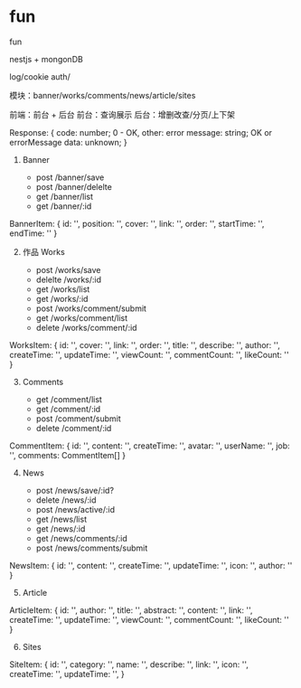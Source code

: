 # fun
fun

nestjs + mongonDB

log/cookie auth/

模块：banner/works/comments/news/article/sites

前端：前台 + 后台
前台：查询展示
后台：增删改查/分页/上下架

Response: {
    code: number; 0 - OK, other: error
    message: string; OK or errorMessage
    data: unknown;
}


1. Banner

   - post /banner/save
   - post /banner/delelte
   - get  /banner/list
   - get  /banner/:id

BannerItem:
{
    id: '',
    position: '',
    cover: '',
    link: '',
    order: '',
    startTime: '',
    endTime: ''
}


2. 作品 Works

   - post /works/save
   - delelte /works/:id
   - get  /works/list
   - get  /works/:id
   - post /works/comment/submit
   - get /works/comment/list
   - delete /works/comment/:id

WorksItem:
{
    id: '',
    cover: '',
    link: '',
    order: '',
    title: '',
    describe: '',
    author: '',
    createTime: '',
    updateTime: '',
    viewCount: '',
    commentCount: '',
    likeCount: ''
}

3. Comments

   - get  /comment/list
   - get  /comment/:id
   - post /comment/submit
   - delete /comment/:id

CommentItem:
{
    id: '',
    content: '',
    createTime: '',
    avatar: '',
    userName: '',
    job: '',
    comments: CommentItem[]
}

4. News

   - post   /news/save/:id?
   - delete /news/:id
   - post   /news/active/:id
   - get    /news/list
   - get    /news/:id
   - get    /news/comments/:id
   - post   /news/comments/submit

NewsItem:
{
    id: '',
    content: '',
    createTime: '',
    updateTime: '',
    icon: '',
    author: ''
}


5. Article

ArticleItem:
{
    id: '',
    author: '',
    title: '',
    abstract: '',
    content: '',
    link: '',
    createTime: '',
    updateTime: '',
    viewCount: '',
    commentCount: '',
    likeCount: ''
}


6. Sites

SiteItem:
{
    id: '',
    category: '',
    name: '',
    describe: '',
    link: '',
    icon: '',
    createTime: '',
    updateTime: '',
}

